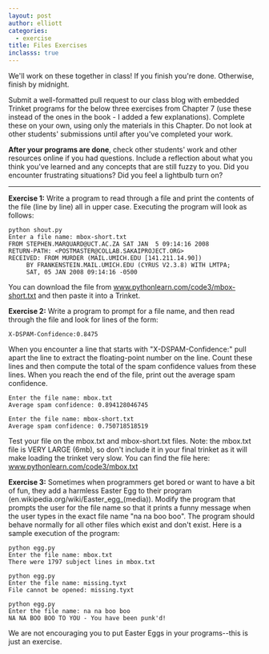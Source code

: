 ```yaml
---
layout: post
author: elliott
categories:
  - exercise
title: Files Exercises
inclasss: true
---
```


We'll work on these together in class!  If you finish you're done.  Otherwise, finish by midnight.

Submit a well-formatted pull request to our class blog with embedded Trinket programs for the below three
exercises from Chapter 7 (use these instead of the ones in the book - I added a few explanations).
Complete these on your own, using only the materials in this Chapter. Do not
look at other students' submissions until after you've completed your work.  

**After your programs are done**, check other students' work and other resources online if you had questions.
Include a reflection about what you think you've learned and any concepts that are still fuzzy to you.
Did you encounter frustrating situations? Did you feel a lightbulb turn on?

___


**Exercise 1:** Write a program to read through a file and print the contents of the file (line by line) all in upper case. Executing the program will look as follows:

```
python shout.py
Enter a file name: mbox-short.txt
FROM STEPHEN.MARQUARD@UCT.AC.ZA SAT JAN  5 09:14:16 2008
RETURN-PATH: <POSTMASTER@COLLAB.SAKAIPROJECT.ORG>
RECEIVED: FROM MURDER (MAIL.UMICH.EDU [141.211.14.90])
     BY FRANKENSTEIN.MAIL.UMICH.EDU (CYRUS V2.3.8) WITH LMTPA;
     SAT, 05 JAN 2008 09:14:16 -0500

```

You can download the file from www.pythonlearn.com/code3/mbox-short.txt and then paste it into a Trinket.

**Exercise 2:** Write a program to prompt for a file name, and then read through the file and look for lines of the form:

```
X-DSPAM-Confidence:0.8475
```

When you encounter a line that starts with "X-DSPAM-Confidence:" pull apart the line to extract the floating-point number on the line. Count these lines and then compute the total of the spam confidence values from these lines. When you reach the end of the file, print out the average spam confidence.

```
Enter the file name: mbox.txt
Average spam confidence: 0.894128046745

Enter the file name: mbox-short.txt
Average spam confidence: 0.750718518519
```

Test your file on the mbox.txt and mbox-short.txt files.  Note: the mbox.txt file is VERY LARGE (6mb), so don't include it in your final trinket as it will make loading the trinket very slow. You can find the file here: www.pythonlearn.com/code3/mbox.txt

**Exercise 3:** Sometimes when programmers get bored or want to have a bit of fun, they add a harmless Easter Egg to their program (en.wikipedia.org/wiki/Easter_egg_(media)). Modify the program that prompts the user for the file name so that it prints a funny message when the user types in the exact file name "na na boo boo". The program should behave normally for all other files which exist and don't exist. Here is a sample execution of the program:

```
python egg.py
Enter the file name: mbox.txt
There were 1797 subject lines in mbox.txt

python egg.py
Enter the file name: missing.tyxt
File cannot be opened: missing.tyxt

python egg.py
Enter the file name: na na boo boo
NA NA BOO BOO TO YOU - You have been punk'd!
```

We are not encouraging you to put Easter Eggs in your programs--this is just an exercise.


